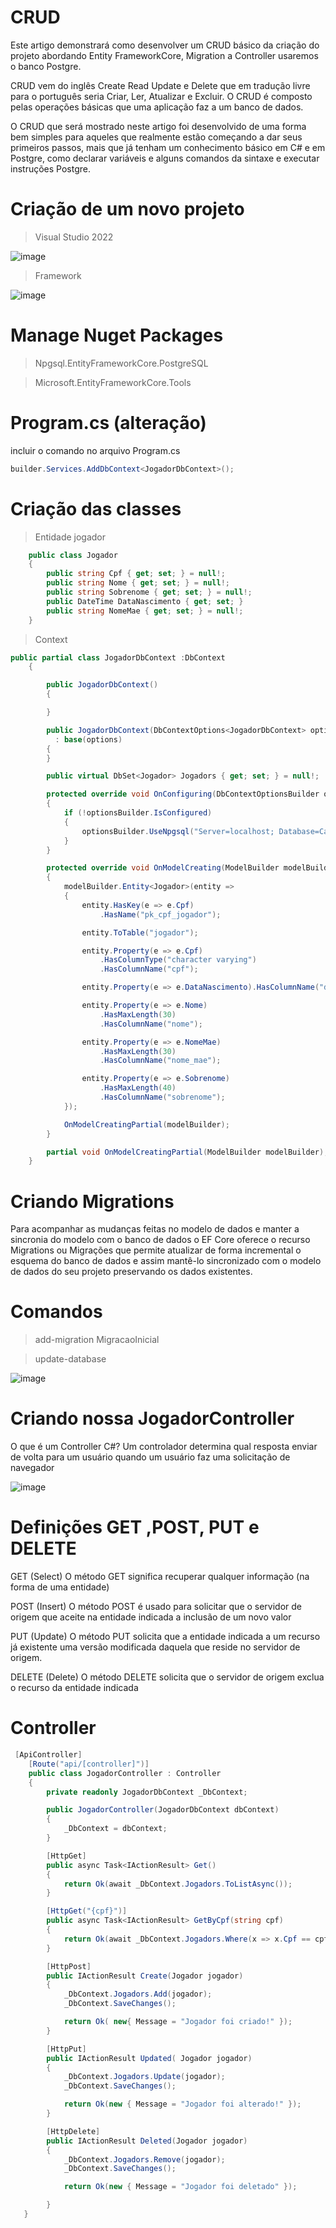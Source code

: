 # CRUD

Este artigo demonstrará como desenvolver um CRUD básico da criação do projeto abordando Entity FrameworkCore, Migration a Controller usaremos o banco Postgre. 

CRUD vem do inglês Create Read Update e Delete que em tradução livre para o português seria Criar, 
Ler, Atualizar e Excluir. O CRUD é composto pelas operações básicas que uma aplicação faz a um banco de dados.

O CRUD que será mostrado neste artigo foi desenvolvido de uma forma bem simples para aqueles que realmente estão começando a dar seus primeiros passos, 
mais que já tenham um conhecimento básico em C# e em Postgre, como declarar variáveis e alguns comandos da sintaxe e executar instruções Postgre.

# Criação de um novo projeto

> Visual Studio 2022


![image](https://user-images.githubusercontent.com/99044436/192793818-44e172ae-c38c-40ba-9f46-2094d8f0a062.png)

> Framework

![image](https://user-images.githubusercontent.com/99044436/192794791-cbaef181-8715-47cb-a13c-10d273f2c600.png)

# Manage Nuget Packages

> Npgsql.EntityFrameworkCore.PostgreSQL

> Microsoft.EntityFrameworkCore.Tools

# Program.cs (alteração)

incluir o comando no arquivo Program.cs

```c#
builder.Services.AddDbContext<JogadorDbContext>();

```

# Criação das classes

> Entidade jogador 

```C#
    public class Jogador
    {
        public string Cpf { get; set; } = null!;
        public string Nome { get; set; } = null!;
        public string Sobrenome { get; set; } = null!;
        public DateTime DataNascimento { get; set; }
        public string NomeMae { get; set; } = null!;
    }
```

> Context

```C#
public partial class JogadorDbContext :DbContext
    {

        public JogadorDbContext()
        {

        }

        public JogadorDbContext(DbContextOptions<JogadorDbContext> options)
          : base(options)
        {
        }

        public virtual DbSet<Jogador> Jogadors { get; set; } = null!;

        protected override void OnConfiguring(DbContextOptionsBuilder optionsBuilder)
        {
            if (!optionsBuilder.IsConfigured)
            {
                optionsBuilder.UseNpgsql("Server=localhost; Database=Cadastro_1; user id=postgres; password=123;");
            }
        }

        protected override void OnModelCreating(ModelBuilder modelBuilder)
        {
            modelBuilder.Entity<Jogador>(entity =>
            {
                entity.HasKey(e => e.Cpf)
                    .HasName("pk_cpf_jogador");

                entity.ToTable("jogador");

                entity.Property(e => e.Cpf)
                    .HasColumnType("character varying")
                    .HasColumnName("cpf");

                entity.Property(e => e.DataNascimento).HasColumnName("data_nascimento");

                entity.Property(e => e.Nome)
                    .HasMaxLength(30)
                    .HasColumnName("nome");

                entity.Property(e => e.NomeMae)
                    .HasMaxLength(30)
                    .HasColumnName("nome_mae");

                entity.Property(e => e.Sobrenome)
                    .HasMaxLength(40)
                    .HasColumnName("sobrenome");
            });

            OnModelCreatingPartial(modelBuilder);
        }

        partial void OnModelCreatingPartial(ModelBuilder modelBuilder);
    }
```

# Criando Migrations

 Para acompanhar as mudanças feitas no modelo de dados e manter a sincronia do modelo com o banco de dados o EF Core oferece o 
 recurso Migrations ou Migrações que permite atualizar de forma incremental o esquema do banco de dados e assim mantê-lo 
 sincronizado com o modelo de dados do seu projeto preservando os dados existentes.

# Comandos

> add-migration MigracaoInicial

> update-database

![image](https://user-images.githubusercontent.com/99044436/192802668-0e5a3f82-90e6-4acb-805e-81c7ae06b006.png)

# Criando nossa JogadorController

O que é um Controller C#?
Um controlador determina qual resposta enviar de volta para um usuário quando um usuário faz uma solicitação de navegador

![image](https://user-images.githubusercontent.com/99044436/192806310-dd33473a-f406-4528-a36e-8ee4d889e951.png)

# Definições GET ,POST, PUT e DELETE

GET (Select)
O método GET significa recuperar qualquer informação (na forma de uma entidade)

POST (Insert)
O método POST é usado para solicitar que o servidor de origem que aceite na entidade indicada a inclusão de um novo valor 

PUT (Update)
O método PUT solicita que a entidade indicada a um recurso já existente uma versão modificada daquela que reside no servidor de origem.

DELETE (Delete)
O método DELETE solicita que o servidor de origem exclua o recurso da entidade indicada

# Controller

```c#
 [ApiController]
    [Route("api/[controller]")]
    public class JogadorController : Controller
    {
        private readonly JogadorDbContext _DbContext;

        public JogadorController(JogadorDbContext dbContext)
        {
            _DbContext = dbContext;
        }

        [HttpGet]
        public async Task<IActionResult> Get()
        {
            return Ok(await _DbContext.Jogadors.ToListAsync());
        }

        [HttpGet("{cpf}")]
        public async Task<IActionResult> GetByCpf(string cpf)
        {
            return Ok(await _DbContext.Jogadors.Where(x => x.Cpf == cpf).FirstOrDefaultAsync());
        }

        [HttpPost]
        public IActionResult Create(Jogador jogador)
        {
            _DbContext.Jogadors.Add(jogador);
            _DbContext.SaveChanges();

            return Ok( new{ Message = "Jogador foi criado!" });
        }

        [HttpPut]
        public IActionResult Updated( Jogador jogador)
        {
            _DbContext.Jogadors.Update(jogador);
            _DbContext.SaveChanges();

            return Ok(new { Message = "Jogador foi alterado!" });
        }

        [HttpDelete]
        public IActionResult Deleted(Jogador jogador)
        {
            _DbContext.Jogadors.Remove(jogador);
            _DbContext.SaveChanges();

            return Ok(new { Message = "Jogador foi deletado" });

        }
   }

```







